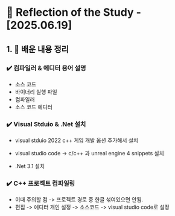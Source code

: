 

# 📝 Reflection of the Study - [2025.06.19]

## 1. 🧠 배운 내용 정리

### ✔️ 컴파일러 & 에디터 용어 설명
- 소스 코드
- 바이너리 실행 파일
- 컴파일러
- 소스 코드 에디터

### ✔️ Visual Stduio & .Net 설치
- visual stduio 2022 c++ 게임 개발 옵션 추가해서 설치
- visual studio code -> c/c++ 과 unreal engine 4 snippets 설치

- .Net 3.1 설치

### ✔️ C++ 프로젝트 컴파일링 
- 이때 주의할 점 -> 프로젝트 경로 중 한글 섞여있으면 안됨. 
- 편집 -> 에디터 개인 설정 -> 소스코드 -> visual studio code로 설정




